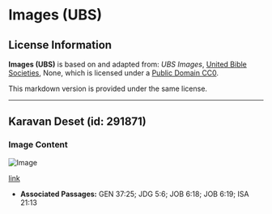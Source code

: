# Images (UBS)

## License Information

**Images (UBS)** is based on and adapted from: _UBS Images_, [United Bible Societies](https://unitedbiblesocieties.org/), None, which is licensed under a [Public Domain CC0](https://creativecommons.org/public-domain/cc0/).

This markdown version is provided under the same license.



--------------------------------

## Karavan Deset (id: 291871)

### Image Content

![Image](https://cdn.aquifer.bible/aquifer-content/resources/Media/WEB-0108_caravan_desert.jpg)

[link](https://cdn.aquifer.bible/aquifer-content/resources/Media/WEB-0108_caravan_desert.jpg)

* **Associated Passages:** GEN 37:25; JDG 5:6; JOB 6:18; JOB 6:19; ISA 21:13

